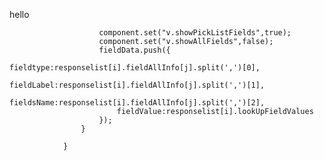hello
 
                        component.set("v.showPickListFields",true);
                        component.set("v.showAllFields",false);
                        fieldData.push({
                            fieldtype:responselist[i].fieldAllInfo[j].split(',')[0],
                            fieldLabel:responselist[i].fieldAllInfo[j].split(',')[1],
                            fieldsName:responselist[i].fieldAllInfo[j].split(',')[2],
                            fieldValue:responselist[i].lookUpFieldValues
                        });
                    }
                    
                }
